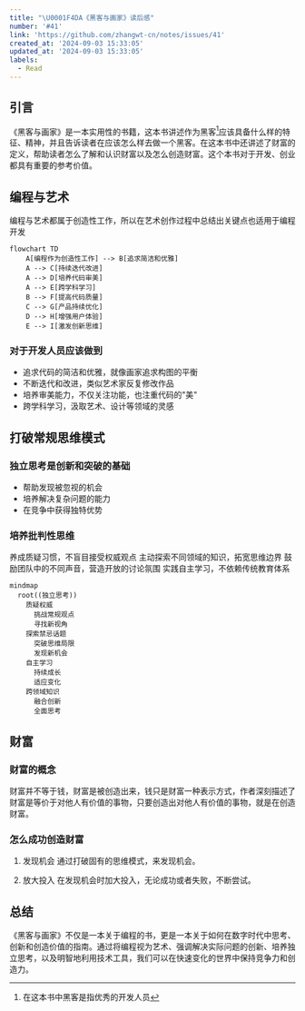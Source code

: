 ```yaml
---
title: "\U0001F4DA《黑客与画家》读后感"
number: '#41'
link: 'https://github.com/zhangwt-cn/notes/issues/41'
created_at: '2024-09-03 15:33:05'
updated_at: '2024-09-03 15:33:05'
labels:
  - Read
---
```

## 引言
《黑客与画家》是一本实用性的书籍，这本书讲述作为黑客[^1]应该具备什么样的特征、精神，并且告诉读者在应该怎么样去做一个黑客。在这本书中还讲述了财富的定义，帮助读者怎么了解和认识财富以及怎么创造财富。这个本书对于开发、创业都具有重要的参考价值。


## 编程与艺术
编程与艺术都属于创造性工作，所以在艺术创作过程中总结出关键点也适用于编程开发
```mermaid
flowchart TD
    A[编程作为创造性工作] --> B[追求简洁和优雅]
    A --> C[持续迭代改进]
    A --> D[培养代码审美]
    A --> E[跨学科学习]
    B --> F[提高代码质量]
    C --> G[产品持续优化]
    D --> H[增强用户体验]
    E --> I[激发创新思维]
```

### 对于开发人员应该做到
- 追求代码的简洁和优雅，就像画家追求构图的平衡
- 不断迭代和改进，类似艺术家反复修改作品
- 培养审美能力，不仅关注功能，也注重代码的"美"
- 跨学科学习，汲取艺术、设计等领域的灵感


## 打破常规思维模式
### 独立思考是创新和突破的基础

- 帮助发现被忽视的机会
- 培养解决复杂问题的能力
- 在竞争中获得独特优势

### 培养批判性思维

养成质疑习惯，不盲目接受权威观点
主动探索不同领域的知识，拓宽思维边界
鼓励团队中的不同声音，营造开放的讨论氛围
实践自主学习，不依赖传统教育体系
```mermaid
mindmap
  root((独立思考))
    质疑权威
      挑战常规观点
      寻找新视角
    探索禁忌话题
      突破思维局限
      发现新机会
    自主学习
      持续成长
      适应变化
    跨领域知识
      融合创新
      全面思考

```



## 财富
### 财富的概念
财富并不等于钱，财富是被创造出来，钱只是财富一种表示方式，作者深刻描述了财富是等价于对他人有价值的事物，只要创造出对他人有价值的事物，就是在创造财富。

### 怎么成功创造财富

1. 发现机会
通过打破固有的思维模式，来发现机会。

3. 放大投入
在发现机会时加大投入，无论成功或者失败，不断尝试。

## 总结
《黑客与画家》不仅是一本关于编程的书，更是一本关于如何在数字时代中思考、创新和创造价值的指南。通过将编程视为艺术、强调解决实际问题的创新、培养独立思考，以及明智地利用技术工具，我们可以在快速变化的世界中保持竞争力和创造力。




[^1]:在这本书中黑客是指优秀的开发人员
